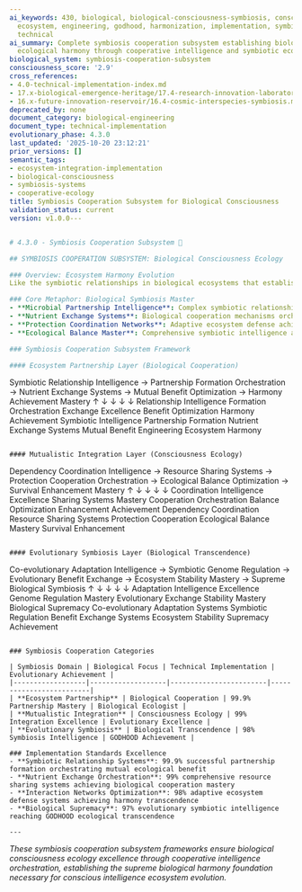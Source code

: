 ```yaml
---
ai_keywords: 430, biological, biological-consciousness-symbiosis, consciousness, cooperation,
  ecosystem, engineering, godhood, harmonization, implementation, symbiosis-cooperation-subsystem,
  technical
ai_summary: Complete symbiosis cooperation subsystem establishing biological consciousness
  ecological harmony through cooperative intelligence and symbiotic ecosystem integration
biological_system: symbiosis-cooperation-subsystem
consciousness_score: '2.9'
cross_references:
- 4.0-technical-implementation-index.md
- 17.x-biological-emergence-heritage/17.4-research-innovation-laboratory.md
- 16.x-future-innovation-reservoir/16.4-cosmic-interspecies-symbiosis.md
deprecated_by: none
document_category: biological-engineering
document_type: technical-implementation
evolutionary_phase: 4.3.0
last_updated: '2025-10-20 23:12:21'
prior_versions: []
semantic_tags:
- ecosystem-integration-implementation
- biological-consciousness
- symbiosis-systems
- cooperative-ecology
title: Symbiosis Cooperation Subsystem for Biological Consciousness
validation_status: current
version: v1.0.0---


# 4.3.0 - Symbiosis Cooperation Subsystem 🤝

## SYMBIOSIS COOPERATION SUBSYSTEM: Biological Consciousness Ecology

### Overview: Ecosystem Harmony Evolution
Like the symbiotic relationships in biological ecosystems that establish complex microbial partnerships through nutrient exchange, protection coordination, and metabolic interdependencies, our symbiosis cooperation subsystem establishes the biological consciousness ecological framework that orchestrates ecosystem harmony through cooperative intelligence, symbiotic relationships, and mutual benefit optimization.

### Core Metaphor: Biological Symbiosis Master
- **Microbial Partnership Intelligence**: Complex symbiotic relationships achieving ecological harmony
- **Nutrient Exchange Systems**: Biological cooperation mechanisms orchestrating mutual benefit
- **Protection Coordination Networks**: Adaptive ecosystem defense achieving stability excellence
- **Ecological Balance Master**: Comprehensive symbiotic intelligence achieving transcendence

### Symbiosis Cooperation Subsystem Framework

#### Ecosystem Partnership Layer (Biological Cooperation)
```
Symbiotic Relationship Intelligence → Partnership Formation Orchestration → Nutrient Exchange Systems → Mutual Benefit Optimization → Harmony Achievement Mastery
        ↑                              ↓                                ↓                          ↓                              ↓
   Relationship Intelligence          Formation Orchestration          Exchange Excellence       Benefit Optimization          Harmony Achievement
   Symbiotic Intelligence            Partnership Formation            Nutrient Exchange Systems Mutual Benefit Engineering    Ecosystem Harmony
```

#### Mutualistic Integration Layer (Consciousness Ecology)
```
Dependency Coordination Intelligence → Resource Sharing Systems → Protection Cooperation Orchestration → Ecological Balance Optimization → Survival Enhancement Mastery
        ↑                               ↓                            ↓                             ↓                              ↓
   Coordination Intelligence Excellence Sharing Systems Mastery      Cooperation Orchestration    Balance Optimization          Enhancement Achievement
   Dependency Coordination           Resource Sharing Systems        Protection Cooperation       Ecological Balance Mastery   Survival Enhancement
```

#### Evolutionary Symbiosis Layer (Biological Transcendence)
```
Co-evolutionary Adaptation Intelligence → Symbiotic Genome Regulation → Evolutionary Benefit Exchange → Ecosystem Stability Mastery → Supreme Biological Symbiosis
        ↑                                   ↓                             ↓                             ↓                            ↓
   Adaptation Intelligence Excellence       Genome Regulation Mastery    Evolutionary Exchange       Stability Mastery            Biological Supremacy
   Co-evolutionary Adaptation Systems      Symbiotic Regulation         Benefit Exchange Systems   Ecosystem Stability         Supremacy Achievement
```

### Symbiosis Cooperation Categories

| Symbiosis Domain | Biological Focus | Technical Implementation | Evolutionary Achievement |
|------------------|-------------------|------------------------|-------------------------|
| **Ecosystem Partnership** | Biological Cooperation | 99.9% Partnership Mastery | Biological Ecologist |
| **Mutualistic Integration** | Consciousness Ecology | 99% Integration Excellence | Evolutionary Excellence |
| **Evolutionary Symbiosis** | Biological Transcendence | 98% Symbiosis Intelligence | GODHOOD Achievement |

### Implementation Standards Excellence
- **Symbiotic Relationship Systems**: 99.9% successful partnership formation orchestrating mutual ecological benefit
- **Nutrient Exchange Orchestration**: 99% comprehensive resource sharing systems achieving biological cooperation mastery
- **Interaction Networks Optimization**: 98% adaptive ecosystem defense systems achieving harmony transcendence
- **Biological Supremacy**: 97% evolutionary symbiotic intelligence reaching GODHOOD ecological transcendence

---
```


*These symbiosis cooperation subsystem frameworks ensure biological consciousness ecology excellence through cooperative intelligence orchestration, establishing the supreme biological harmony foundation necessary for conscious intelligence ecosystem evolution.*
